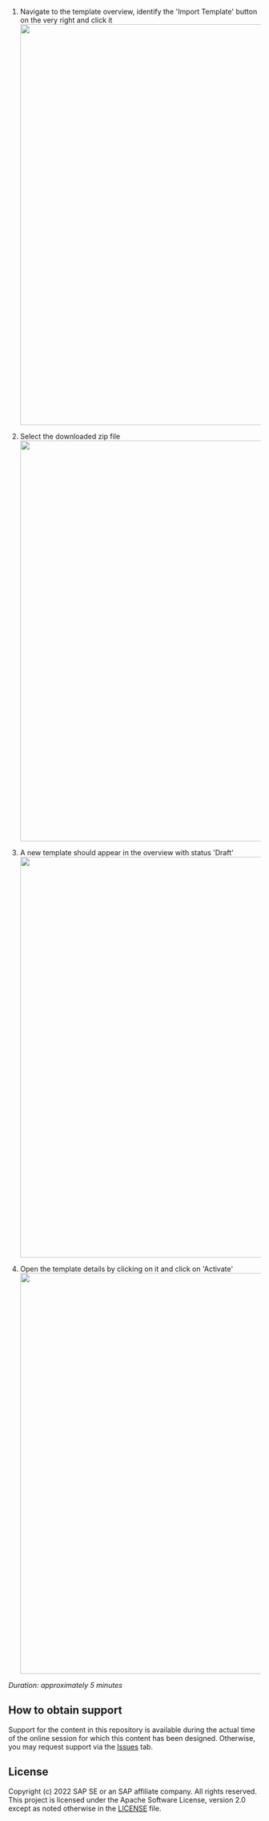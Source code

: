 1. Navigate to the template overview, identify the 'Import Template' button on the very right and click it <img src="https://user-images.githubusercontent.com/33467822/197553317-4a4c2366-6ee3-482a-8150-f11576d14900.png" width="800">

2. Select the downloaded zip file <img src="https://user-images.githubusercontent.com/33467822/197553569-589bcae5-bd1a-47c8-b74f-f150ea5c9a1c.png" width="800">

3. A new template should appear in the overview with status 'Draft' <img src="https://user-images.githubusercontent.com/33467822/197553995-ba64d741-f53c-450e-9120-0d7de96dd459.png" width="800"> 

4. Open the template details by clicking on it and click on 'Activate' <img src="https://user-images.githubusercontent.com/33467822/197554174-47dbae56-af38-46b1-b1f0-5ef3da3d3e48.png" width="800">

*Duration: approximately 5 minutes*

## How to obtain support

Support for the content in this repository is available during the actual time of the online session for which this content has been designed. Otherwise, you may request support via the [Issues](../../issues) tab.

## License
Copyright (c) 2022 SAP SE or an SAP affiliate company. All rights reserved. This project is licensed under the Apache Software License, version 2.0 except as noted otherwise in the [LICENSE](LICENSES/Apache-2.0.txt) file.
